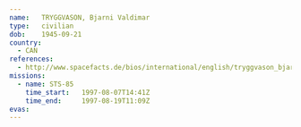 ```yaml
---
name:	TRYGGVASON, Bjarni Valdimar
type:	civilian
dob:	1945-09-21
country:
  - CAN
references:
  - http://www.spacefacts.de/bios/international/english/tryggvason_bjarni.htm
missions:
  - name: STS-85
    time_start:   1997-08-07T14:41Z
    time_end:     1997-08-19T11:09Z
evas:
---
```

